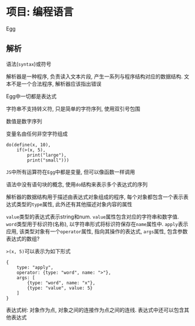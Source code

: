 # 项目: 编程语言

Egg

## 解析

语法(`syntax`)或符号

解析器是一种程序, 负责读入文本片段, 产生一系列与程序结构对应的数据结构. 文本不是一个合法程序, 解析器应该指出错误

Egg中一切都是表达式

字符串不支持转义符, 只是简单的字符序列, 使用双引号包围

数值是数字序列

变量名由任何非空字符组成

```egg
do(define(x, 10),
    if(>(x, 5),
        print("large"),
        print("small")))
```

`JS`中所有运算符在`Egg`中都是变量, 但可以像函数一样调用

语法中没有语句块的概念, 使用`do`结构来表示多个表达式的序列

解析器的数据结构用于描述由表达式对象组成的程序, 每个对象都包含一个表示表达式类型的`type`属性, 此外还有其他描述对象内容的属性

`value`类型的表达式表示string和num. `value`属性包含对应的字符串和数字值. `word`类型用于标识符(名称), 以字符串形式将标识符保存在`name`属性中. `apply`表示应用, 该类型对象有一个`operator`属性, 指向其操作的表达式, `args`属性, 包含参数表达式的数组?

`>(x, 5)`可以表示为如下形式

```egg
{
    type: "apply",
    operator: {type: "word", name: ">"},
    args: [
        {type: "word", name: "x"},
        {type: "value", value: 5}
    ]
}
```
表达式树: 对象作为点, 对象之间的连接作为点之间的连线. 表达式中还可以包含其他表达式